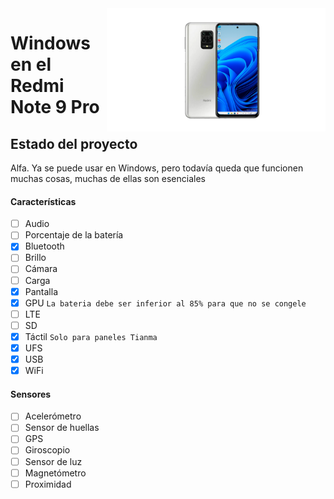<img align="right" src="https://github.com/Rubanoxd/Port-Windows-11-redmi-note-9_pro/blob/main/Miatoll.png" width="350" alt="Windows 11 Running On A Poco X3 Pro">


# Windows en el Redmi Note 9 Pro

## Estado del proyecto

Alfa. Ya se puede usar en Windows, pero todavía queda que funcionen muchas cosas, muchas de ellas son esenciales 

#### Características

- [ ] Audio 
- [ ] Porcentaje de la batería
- [x] Bluetooth 
- [ ] Brillo
- [ ] Cámara
- [ ] Carga 
- [x] Pantalla
- [x] GPU ```La bateria debe ser inferior al 85% para que no se congele```
- [ ] LTE 
- [ ] SD 
- [x] Táctil ```Solo para paneles Tianma```
- [x] UFS
- [x] USB 
- [x] WiFi 

#### Sensores
- [ ] Acelerómetro
- [ ] Sensor de huellas
- [ ] GPS
- [ ] Giroscopio
- [ ] Sensor de luz
- [ ] Magnetómetro
- [ ] Proximidad
